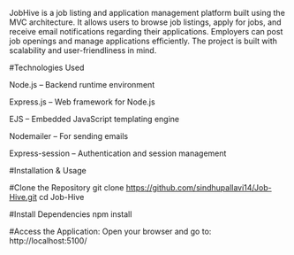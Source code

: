 JobHive is a job listing and application management platform built using the MVC architecture. 
It allows users to browse job listings, apply for jobs, and receive email notifications regarding their applications.
Employers can post job openings and manage applications efficiently.
The project is built with scalability and user-friendliness in mind.

#Technologies Used

Node.js – Backend runtime environment

Express.js – Web framework for Node.js

EJS – Embedded JavaScript templating engine

Nodemailer – For sending emails

Express-session – Authentication and session management

#Installation & Usage

#Clone the Repository
git clone https://github.com/sindhupallavi14/Job-Hive.git
cd Job-Hive

#Install Dependencies
npm install

#Access the Application:
Open your browser and go to:
http://localhost:5100/



